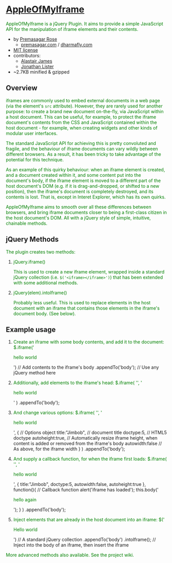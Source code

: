 [AppleOfMyIframe](http://github.com/premasagar/appleofmyiframe)
================
AppleOfMyIframe is a jQuery Plugin. It aims to provide a simple JavaScript API for the manipulation of iframe elements and their contents.

* by [Premasagar Rose](http://github.com/premasagar)
    * [premasagar.com](http://premasagar.com) / [dharmafly.com](http://dharmafly.com)
* [MIT license](http://opensource.org/licenses/mit-license.php)
* contributors:
    * [Alastair James](http://github.com/onewheelgood)
    * [Jonathan Lister](http://jaybyjayfresh.com)
* ~2.7KB minified & gzipped


Overview
--------
iframes are commonly used to embed external documents in a web page (via the element's `src` attribute). However, they are rarely used for another purpose: to create a brand new document on-the-fly, via JavaScript within a host document. This can be useful, for example, to protect the iframe document's contents from the CSS and JavaScript contained within the host document - for example, when creating widgets and other kinds of modular user interfaces.

The standard JavaScript API for achieving this is pretty convoluted and fragile, and the behaviour of iframe documents can vary wildly between different browsers. As a result, it has been tricky to take advantage of the potential for this technique.

As an example of this quirky behaviour: when an iframe element is created, and a document created within it, and some content put into the document's body, if the iframe element is moved to a different part of the host document's DOM (e.g. if it is drag-and-dropped, or shifted to a new position), then the iframe's document is completely destroyed, and its contents is lost. That is, except in Interet Explorer, which has its own quirks.

AppleOfMyIframe aims to smooth over all these differences between browsers, and bring iframe documents closer to being a first-class citizen in the host document's DOM. All with a jQuery style of simple, intuitive, chainable methods.


jQuery Methods
--------------
The plugin creates two methods:

1. jQuery.iframe()

    This is used to create a new iframe element, wrapped inside a standard jQuery collection (i.e. `$('<iframe></iframe>')`) that has been extended with some additional methods.

2. jQuery(elem).intoIframe()

    Probably less useful. This is used to replace elements in the host document with an iframe that contains those elements in the iframe's document body. (See below).


Example usage
-------------

1. Create an iframe with some body contents, and add it to the document:
        $.iframe('<p>hello world</p>') // Add contents to the iframe's body
            .appendTo('body'); // Use any jQuery method here

2. Additionally, add elements to the iframe's head:
        $.iframe(
            '<style>background-color:green;</style>',
            '<p>hello world</p>'
        )
            .appendTo('body');


3. And change various options:
        $.iframe(
            '<style>background-color:green;</style>',
            '<p>hello world</p>',
            { // Options object
                title:"Jimbob", // document title
                doctype:5, // HTML5 doctype
                autoheight:true, // Automatically resize iframe height, when content is added or removed from the iframe's body
                autowidth:false // As above, for the iframe width
            }
        )
            .appendTo('body');


4. And supply a callback function, for when the iframe first loads:
        $.iframe(
            '<style>p {color:green;}</style>',
            '<p>hello world</p>',
            {
                title:"Jimbob",
                doctype:5,
                autowidth:false,
                autoheight:true
            },
            function(){ // Callback function
                alert('iframe has loaded');
                this.body('<p>hello again</p>');
            }
        )
            .appendTo('body');

5. Inject elements that are already in the host document into an iframe:
        $('<p>Hello world</p>') // A standard jQuery collection
            .appendTo('body')
            .intoIframe(); // Inject into the body of an iframe, then insert the iframe


More advanced methods also available. See the project wiki.
